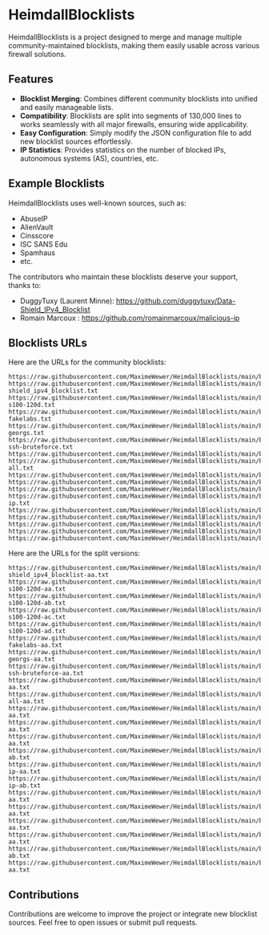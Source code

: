 # HeimdallBlocklists

HeimdallBlocklists is a project designed to merge and manage multiple community-maintained blocklists, making them easily usable across various firewall solutions.

## Features

- **Blocklist Merging**: Combines different community blocklists into unified and easily manageable lists.
- **Compatibility**: Blocklists are split into segments of 130,000 lines to works seamlessly with all major firewalls, ensuring wide applicability.
- **Easy Configuration**: Simply modify the JSON configuration file to add new blocklist sources effortlessly.
- **IP Statistics**: Provides statistics on the number of blocked IPs, autonomous systems (AS), countries, etc.

## Example Blocklists

HeimdallBlocklists uses well-known sources, such as:

- AbuseIP
- AlienVault
- Cinsscore
- ISC SANS Edu
- Spamhaus
- etc.

The contributors who maintain these blocklists deserve your support, thanks to:

- DuggyTuxy (Laurent Minne): <https://github.com/duggytuxy/Data-Shield_IPv4_Blocklist>
- Romain Marcoux : <https://github.com/romainmarcoux/malicious-ip>

## Blocklists URLs

Here are the URLs for the community blocklists:

```text
https://raw.githubusercontent.com/MaximeWewer/HeimdallBlocklists/main/blocklists/all_blocklists_merged.txt
https://raw.githubusercontent.com/MaximeWewer/HeimdallBlocklists/main/blocklists/prod_data-shield_ipv4_blocklist.txt
https://raw.githubusercontent.com/MaximeWewer/HeimdallBlocklists/main/blocklists/romainmarcoux_abuseipdb-s100-120d.txt
https://raw.githubusercontent.com/MaximeWewer/HeimdallBlocklists/main/blocklists/romainmarcoux_alienvault-fakelabs.txt
https://raw.githubusercontent.com/MaximeWewer/HeimdallBlocklists/main/blocklists/romainmarcoux_alienvault-georgs.txt
https://raw.githubusercontent.com/MaximeWewer/HeimdallBlocklists/main/blocklists/romainmarcoux_alienvault-ssh-bruteforce.txt
https://raw.githubusercontent.com/MaximeWewer/HeimdallBlocklists/main/blocklists/romainmarcoux_binarydefense.com.txt
https://raw.githubusercontent.com/MaximeWewer/HeimdallBlocklists/main/blocklists/romainmarcoux_blocklist.de-all.txt
https://raw.githubusercontent.com/MaximeWewer/HeimdallBlocklists/main/blocklists/romainmarcoux_cinsscore.com.txt
https://raw.githubusercontent.com/MaximeWewer/HeimdallBlocklists/main/blocklists/romainmarcoux_greensnow.co.txt
https://raw.githubusercontent.com/MaximeWewer/HeimdallBlocklists/main/blocklists/romainmarcoux_isc.sans.edu.txt
https://raw.githubusercontent.com/MaximeWewer/HeimdallBlocklists/main/blocklists/romainmarcoux_malicious-ip.txt
https://raw.githubusercontent.com/MaximeWewer/HeimdallBlocklists/main/blocklists/romainmarcoux_projecthoneypot.org.txt
https://raw.githubusercontent.com/MaximeWewer/HeimdallBlocklists/main/blocklists/romainmarcoux_sekio.txt
https://raw.githubusercontent.com/MaximeWewer/HeimdallBlocklists/main/blocklists/romainmarcoux_snort.org.txt
https://raw.githubusercontent.com/MaximeWewer/HeimdallBlocklists/main/blocklists/romainmarcoux_stamparm.txt
https://raw.githubusercontent.com/MaximeWewer/HeimdallBlocklists/main/blocklists/spamhaus_drop.txt
```

Here are the URLs for the split versions:

```text
https://raw.githubusercontent.com/MaximeWewer/HeimdallBlocklists/main/blocklists_split/prod_data-shield_ipv4_blocklist-aa.txt
https://raw.githubusercontent.com/MaximeWewer/HeimdallBlocklists/main/blocklists_split/romainmarcoux_abuseipdb-s100-120d-aa.txt
https://raw.githubusercontent.com/MaximeWewer/HeimdallBlocklists/main/blocklists_split/romainmarcoux_abuseipdb-s100-120d-ab.txt
https://raw.githubusercontent.com/MaximeWewer/HeimdallBlocklists/main/blocklists_split/romainmarcoux_abuseipdb-s100-120d-ac.txt
https://raw.githubusercontent.com/MaximeWewer/HeimdallBlocklists/main/blocklists_split/romainmarcoux_abuseipdb-s100-120d-ad.txt
https://raw.githubusercontent.com/MaximeWewer/HeimdallBlocklists/main/blocklists_split/romainmarcoux_alienvault-fakelabs-aa.txt
https://raw.githubusercontent.com/MaximeWewer/HeimdallBlocklists/main/blocklists_split/romainmarcoux_alienvault-georgs-aa.txt
https://raw.githubusercontent.com/MaximeWewer/HeimdallBlocklists/main/blocklists_split/romainmarcoux_alienvault-ssh-bruteforce-aa.txt
https://raw.githubusercontent.com/MaximeWewer/HeimdallBlocklists/main/blocklists_split/romainmarcoux_binarydefense.com-aa.txt
https://raw.githubusercontent.com/MaximeWewer/HeimdallBlocklists/main/blocklists_split/romainmarcoux_blocklist.de-all-aa.txt
https://raw.githubusercontent.com/MaximeWewer/HeimdallBlocklists/main/blocklists_split/romainmarcoux_cinsscore.com-aa.txt
https://raw.githubusercontent.com/MaximeWewer/HeimdallBlocklists/main/blocklists_split/romainmarcoux_greensnow.co-aa.txt
https://raw.githubusercontent.com/MaximeWewer/HeimdallBlocklists/main/blocklists_split/romainmarcoux_isc.sans.edu-aa.txt
https://raw.githubusercontent.com/MaximeWewer/HeimdallBlocklists/main/blocklists_split/romainmarcoux_isc.sans.edu-ab.txt
https://raw.githubusercontent.com/MaximeWewer/HeimdallBlocklists/main/blocklists_split/romainmarcoux_malicious-ip-aa.txt
https://raw.githubusercontent.com/MaximeWewer/HeimdallBlocklists/main/blocklists_split/romainmarcoux_malicious-ip-ab.txt
https://raw.githubusercontent.com/MaximeWewer/HeimdallBlocklists/main/blocklists_split/romainmarcoux_projecthoneypot.org-aa.txt
https://raw.githubusercontent.com/MaximeWewer/HeimdallBlocklists/main/blocklists_split/romainmarcoux_sekio-aa.txt
https://raw.githubusercontent.com/MaximeWewer/HeimdallBlocklists/main/blocklists_split/romainmarcoux_snort.org-aa.txt
https://raw.githubusercontent.com/MaximeWewer/HeimdallBlocklists/main/blocklists_split/romainmarcoux_stamparm-aa.txt
https://raw.githubusercontent.com/MaximeWewer/HeimdallBlocklists/main/blocklists_split/romainmarcoux_stamparm-ab.txt
https://raw.githubusercontent.com/MaximeWewer/HeimdallBlocklists/main/blocklists_split/spamhaus_drop-aa.txt
```

## Contributions

Contributions are welcome  to improve the project or integrate new blocklist sources. Feel free to open issues or submit pull requests.
